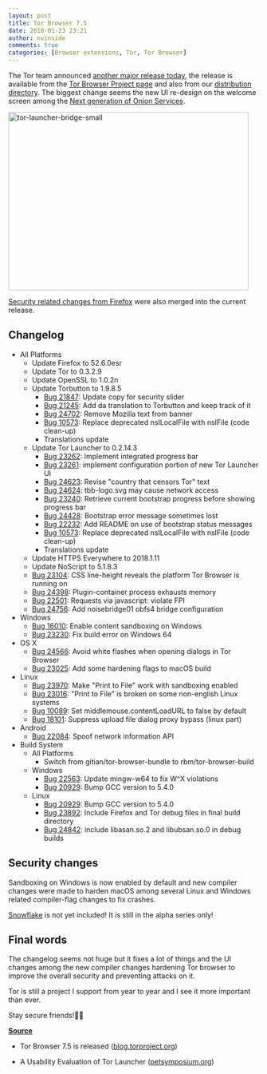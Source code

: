 ```yaml
---
layout: post
title: Tor Browser 7.5
date: 2018-01-23 23:21
author: nvinside
comments: true
categories: [Browser extensions, Tor, Tor Browser]
---
```

The Tor team announced <a href="https://blog.torproject.org/tor-browser-75-released" target="_blank" rel="noopener">another major release today</a>, the release is available from the <a href="https://www.torproject.org/download/download-easy.html">Tor Browser Project page</a> and also from our <a href="https://www.torproject.org/dist/torbrowser/7.5/">distribution directory</a>. The biggest change seems the new UI re-design on the welcome screen among the <a href="https://blog.torproject.org/tors-fall-harvest-next-generation-onion-services" target="_blank" rel="noopener">Next generation of Onion Services</a>.

<img class="  wp-image-2176 aligncenter" src="https://chefkochblog.files.wordpress.com/2018/01/tor-launcher-bridge-small.gif" alt="tor-launcher-bridge-small" width="482" height="357" />

<a href="https://www.mozilla.org/en-US/security/advisories/mfsa2018-03/" target="_blank" rel="noopener">Security related changes from Firefox</a> were also merged into the current release.

<!--more-->

<h2>Changelog</h2>

<ul>
    <li>All Platforms
<ul>
    <li>Update Firefox to 52.6.0esr</li>
    <li>Update Tor to 0.3.2.9</li>
    <li>Update OpenSSL to 1.0.2n</li>
    <li>Update Torbutton to 1.9.8.5
<ul>
    <li><a href="https://trac.torproject.org/projects/tor/ticket/21847">Bug 21847</a>: Update copy for security slider</li>
    <li><a href="https://trac.torproject.org/projects/tor/ticket/21245">Bug 21245</a>: Add da translation to Torbutton and keep track of it</li>
    <li><a href="https://trac.torproject.org/projects/tor/ticket/24702">Bug 24702</a>: Remove Mozilla text from banner</li>
    <li><a href="https://trac.torproject.org/projects/tor/ticket/10573">Bug 10573</a>: Replace deprecated nsILocalFile with nsIFile (code clean-up)</li>
    <li>Translations update</li>
</ul>
</li>
    <li>Update Tor Launcher to 0.2.14.3
<ul>
    <li><a href="https://trac.torproject.org/projects/tor/ticket/23262">Bug 23262</a>: Implement integrated progress bar</li>
    <li><a href="https://trac.torproject.org/projects/tor/ticket/23261">Bug 23261</a>: implement configuration portion of new Tor Launcher UI</li>
    <li><a href="https://trac.torproject.org/projects/tor/ticket/24623">Bug 24623</a>: Revise "country that censors Tor" text</li>
    <li><a href="https://trac.torproject.org/projects/tor/ticket/24624">Bug 24624</a>: tbb-logo.svg may cause network access</li>
    <li><a href="https://trac.torproject.org/projects/tor/ticket/23240">Bug 23240</a>: Retrieve current bootstrap progress before showing progress bar</li>
    <li><a href="https://trac.torproject.org/projects/tor/ticket/24428">Bug 24428</a>: Bootstrap error message sometimes lost</li>
    <li><a href="https://trac.torproject.org/projects/tor/ticket/22232">Bug 22232</a>: Add README on use of bootstrap status messages</li>
    <li><a href="https://trac.torproject.org/projects/tor/ticket/10573">Bug 10573</a>: Replace deprecated nsILocalFile with nsIFile (code clean-up)</li>
    <li>Translations update</li>
</ul>
</li>
    <li>Update HTTPS Everywhere to 2018.1.11</li>
    <li>Update NoScript to 5.1.8.3</li>
    <li><a href="https://trac.torproject.org/projects/tor/ticket/23104">Bug 23104</a>: CSS line-height reveals the platform Tor Browser is running on</li>
    <li><a href="https://trac.torproject.org/projects/tor/ticket/24398">Bug 24398</a>: Plugin-container process exhausts memory</li>
    <li><a href="https://trac.torproject.org/projects/tor/ticket/22501">Bug 22501</a>: Requests via javascript: violate FPI</li>
    <li><a href="https://trac.torproject.org/projects/tor/ticket/24756">Bug 24756</a>: Add noisebridge01 obfs4 bridge configuration</li>
</ul>
</li>
    <li>Windows
<ul>
    <li><a href="https://trac.torproject.org/projects/tor/ticket/16010">Bug 16010</a>: Enable content sandboxing on Windows</li>
    <li><a href="https://trac.torproject.org/projects/tor/ticket/23230">Bug 23230</a>: Fix build error on Windows 64</li>
</ul>
</li>
    <li>OS X
<ul>
    <li><a href="https://trac.torproject.org/projects/tor/ticket/24566">Bug 24566</a>: Avoid white flashes when opening dialogs in Tor Browser</li>
    <li><a href="https://trac.torproject.org/projects/tor/ticket/23025">Bug 23025</a>: Add some hardening flags to macOS build</li>
</ul>
</li>
    <li>Linux
<ul>
    <li><a href="https://trac.torproject.org/projects/tor/ticket/23970">Bug 23970</a>: Make "Print to File" work with sandboxing enabled</li>
    <li><a href="https://trac.torproject.org/projects/tor/ticket/23016">Bug 23016</a>: "Print to File" is broken on some non-english Linux systems</li>
    <li><a href="https://trac.torproject.org/projects/tor/ticket/10089">Bug 10089</a>: Set middlemouse.contentLoadURL to false by default</li>
    <li><a href="https://trac.torproject.org/projects/tor/ticket/18101">Bug 18101</a>: Suppress upload file dialog proxy bypass (linux part)</li>
</ul>
</li>
    <li>Android
<ul>
    <li><a href="https://trac.torproject.org/projects/tor/ticket/22084">Bug 22084</a>: Spoof network information API</li>
</ul>
</li>
    <li>Build System
<ul>
    <li>All Platforms
<ul>
    <li>Switch from gitian/tor-browser-bundle to rbm/tor-browser-build</li>
</ul>
</li>
    <li>Windows
<ul>
    <li><a href="https://trac.torproject.org/projects/tor/ticket/22563">Bug 22563</a>: Update mingw-w64 to fix W^X violations</li>
    <li><a href="https://trac.torproject.org/projects/tor/ticket/20929">Bug 20929</a>: Bump GCC version to 5.4.0</li>
</ul>
</li>
    <li>Linux
<ul>
    <li><a href="https://trac.torproject.org/projects/tor/ticket/20929">Bug 20929</a>: Bump GCC version to 5.4.0</li>
    <li><a href="https://trac.torproject.org/projects/tor/ticket/23892">Bug 23892</a>: Include Firefox and Tor debug files in final build directory</li>
    <li><a href="https://trac.torproject.org/projects/tor/ticket/24842">Bug 24842</a>: include libasan.so.2 and libubsan.so.0 in debug builds</li>
</ul>
</li>
</ul>
</li>
</ul>

<h2>Security changes</h2>

Sandboxing on Windows is now enabled by default and new compiler changes were made to harden macOS among several Linux and Windows related compiler-flag changes to fix crashes.

<a href="https://keroserene.net/snowflake/options.html" target="_blank" rel="noopener">Snowflake</a> is not yet included! It is still in the alpha series only!

<h2>Final words</h2>

The changelog seems not huge but it fixes a lot of things and the UI changes among the new compiler changes hardening Tor browser to improve the overall security and preventing attacks on it.

Tor is still a project I support from year to year and I see it more important than ever.

Stay secure friends!🕵️‍♂️

<span style="text-decoration:underline;"><strong>Source</strong></span>

<ul>
    <li>
<p class="title">Tor Browser 7.5 is released (<a href="https://blog.torproject.org/tor-browser-75-released" target="_blank" rel="noopener">blog.torproject.org</a>)</p>
</li>
    <li>A Usability Evaluation of Tor Launcher (<a href="https://petsymposium.org/2017/papers/issue3/paper2-2017-3-source.pdf" target="_blank" rel="noopener">petsymposium.org</a>)</li>
</ul>

&nbsp;
